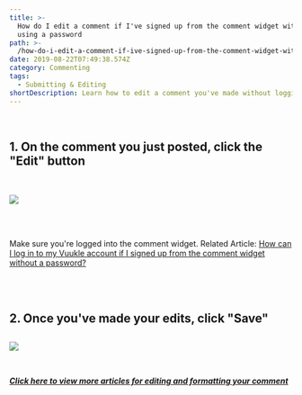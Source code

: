 ```yaml
---
title: >-
  How do I edit a comment if I've signed up from the comment widget without
  using a password
path: >-
  /how-do-i-edit-a-comment-if-ive-signed-up-from-the-comment-widget-without-using-a-password/
date: 2019-08-22T07:49:38.574Z
category: Commenting
tags:
  - Submitting & Editing
shortDescription: Learn how to edit a comment you've made without logging in with a password
---
```

<br>

## 1.  On the comment you just posted, click the "Edit" button

<br>

![](/img/edit-a-comment.png)

<br>

<br>

Make sure you're logged into the comment widget. Related Article: [How can I log in to my Vuukle account if I signed up from the comment widget without a password?](https://docs.vuukle.com/how-can-i-log-in-to-my-account-if-i-signed-up-from-the-comment-widget-without-a-password/)

<br>

<br>

## 2. Once you've made your edits, click "Save"

## 

![](/img/edit-a-comment-2.png)

<br>

**[_Click here to view more articles for editing and formatting your comment_](https://docs.vuukle.com/tags/submitting-and-editing/)**
